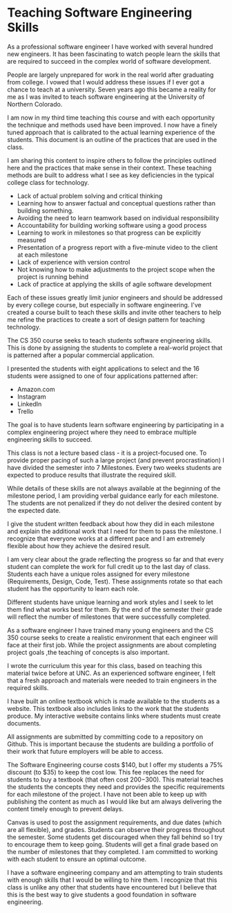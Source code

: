 # Teaching Software Engineering Skills

As a professional software engineer I have worked with several hundred new engineers.   It has been fascinating to watch people learn the skills that are required to succeed in the complex world of software development.

People are largely unprepared for work in the real world after graduating from college.  I vowed that I would address these issues if I ever got a chance to teach at a university.  Seven years ago this became a reality for me as I was invited to teach software engineering at the University of Northern Colorado.

I am now in my third time teaching this course and with each opportunity the technique and methods used have been improved.  I now have a finely tuned approach that is calibrated to the actual learning experience of the students.  This document is an outline of the practices that are used in the class.

I am sharing this  content to inspire others to follow the principles outlined here and the practices that make sense in their context.  These teaching methods are built to address what I see as key deficiencies in the typical college class for technology.

- Lack of actual problem solving and critical thinking
- Learning how to answer factual and conceptual questions rather than building something.
- Avoiding the need to learn teamwork based on individual responsibility
- Accountability for building working software using a good process
- Learning to work in milestones so that progress can be explicitly measured
- Presentation of a progress report with a five-minute video to the client at each milestone
- Lack of experience with version control
- Not knowing how to make adjustments to the project scope when the project is running behind
- Lack of practice at applying the skills of agile software development

Each of these issues greatly limit junior engineers and should be addressed by every college course, but especially in software engineering.  I've created a course built to teach these skills and invite other teachers to help me refine the practices to create a sort of design pattern for teaching technology.

The CS 350 course seeks to teach students software engineering skills.   This is done by assigning the students to complete a real-world project that is patterned after a popular commercial application.

I presented the students with eight applications to select and the 16 students were assigned to one of four applications patterned after:

- Amazon.com
- Instagram
- LinkedIn
- Trello

The goal is to have students learn software engineering by participating in a complex engineering project where they need to embrace multiple engineering skills to succeed.

This class is not a lecture based class - it is a project-focused one.  To provide proper pacing of such a large project (and prevent procrastination) I have divided the semester into 7 Milestones.  Every two weeks students are expected to produce results that illustrate the required skill.

While details of these skills are not always available at the beginning of the milestone period, I am providing verbal guidance early for each milestone.  The students are not penalized if they do not deliver the desired content by the expected date.

I give the student written feedback about how they did in each milestone and explain the additional work that I need for them to pass the milestone.  I recognize that everyone works at a different pace and I am extremely flexible about how they achieve the desired result.

I am very clear about the grade reflecting the progress so far and that every student can complete the work for full credit up to the last day of class.  Students each have a unique roles assigned for every milestone (Requirements, Design, Code, Test).  These assignments rotate so that each student has the opportunity to learn each role.

Different students have unique learning and work styles and I seek to let them find what works best for them.  By the end of the semester their grade will reflect the number of milestones that were successfully completed.

As a software engineer I have trained many young engineers and the CS 350 course seeks to create a realistic environment that each engineer will face at their first job.  While the project assignments are about completing project goals ,the teaching of concepts is also important.

I wrote the curriculum this year for this class, based on teaching this material twice before at UNC.  As an experienced software engineer, I felt that a fresh approach and materials were needed to train engineers in the required skills.

I have built an online textbook which is made available to the students as a website.  This textbook also includes links to the work that the students produce.  My interactive website contains links where students must create documents.

All assignments are submitted by committing code to a repository on Github.  This is important because the students are building a portfolio of their work that future employers will be able to access. 

The Software Engineering course costs $140, but I offer my students a 75% discount (to $35) to keep the cost low.  This fee replaces the need for students to buy a textbook (that often cost $200-$300). This material teaches the students the concepts they need and provides the specific requirements for each milestone of the project.  I have not been able to keep up with publishing the content as much as I would like but am always delivering the content timely enough to prevent delays.

Canvas is used to post the assignment requirements, and due dates (which are all  flexible), and grades.  Students can observe their progress throughout the semester.  Some students get discouraged when they fall behind so I try to encourage them to keep going.  Students will get a final grade based on the number of milestones that they completed. I am committed to working with each student to ensure an optimal outcome.

I have a software engineering company and am attempting to train students with enough skills that I would be willing to hire them.  I recognize that this class is unlike any other that students have encountered but I believe that this is the best way to give students a good foundation in software engineering.


